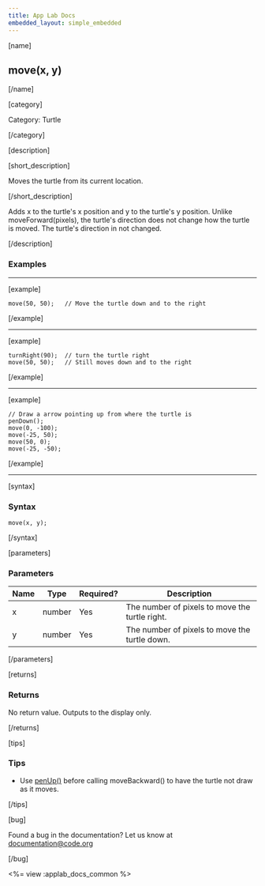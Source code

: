 ```yaml
---
title: App Lab Docs
embedded_layout: simple_embedded
---
```


[name]

## move(x, y)

[/name]


[category]

Category: Turtle

[/category]

[description]

[short_description]

Moves the turtle from its current location.

[/short_description]

Adds x to the turtle's x position and y to the turtle's y position. Unlike moveForward(pixels), the turtle's direction does not change how the turtle is moved. The turtle's direction in not changed.

[/description]

### Examples
____________________________________________________

[example]


```
move(50, 50);	// Move the turtle down and to the right
```

[/example]

____________________________________________________

[example]


```
turnRight(90);	// turn the turtle right
move(50, 50);	// Still moves down and to the right
```

[/example]

____________________________________________________

[example]


```
// Draw a arrow pointing up from where the turtle is
penDown();
move(0, -100);
move(-25, 50);
move(50, 0);
move(-25, -50);
```

[/example]

____________________________________________________

[syntax]

### Syntax

```
move(x, y);
```

[/syntax]

[parameters]

### Parameters

| Name  | Type | Required? | Description |
|-----------------|------|-----------|-------------|
| x | number | Yes | The number of pixels to move the turtle right.  |
| y | number | Yes | The number of pixels to move the turtle down.  |

[/parameters]

[returns]

### Returns
No return value. Outputs to the display only.

[/returns]

[tips]

### Tips
- Use [penUp()](/applab/docs/penUp) before calling moveBackward() to have the turtle not draw as it moves.

[/tips]

[bug]

Found a bug in the documentation? Let us know at documentation@code.org

[/bug]

<%= view :applab_docs_common %>
